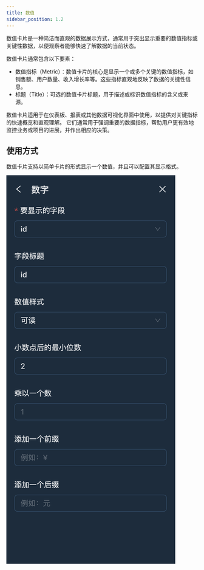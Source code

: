 ```yaml
---
title: 数值
sidebar_position: 1.2
---
```


数值卡片是一种简洁而直观的数据展示方式，通常用于突出显示重要的数值指标或关键性数据，以便观察者能够快速了解数据的当前状态。

数值卡片通常包含以下要素：

- 数值指标（Metric）：数值卡片的核心是显示一个或多个关键的数值指标，如销售额、用户数量、收入增长率等。这些指标直观地反映了数据的关键性信息。
- 标题（Title）：可选的数值卡片标题，用于描述或标识数值指标的含义或来源。

数值卡片适用于在仪表板、报表或其他数据可视化界面中使用，以提供对关键指标的快速概览和直观理解。
它们通常用于强调重要的数据指标，帮助用户更有效地监控业务或项目的进展，并作出相应的决策。

## 使用方式

数值卡片支持以简单卡片的形式显示一个数值，并且可以配置其显示格式。

![image](./00.png)
